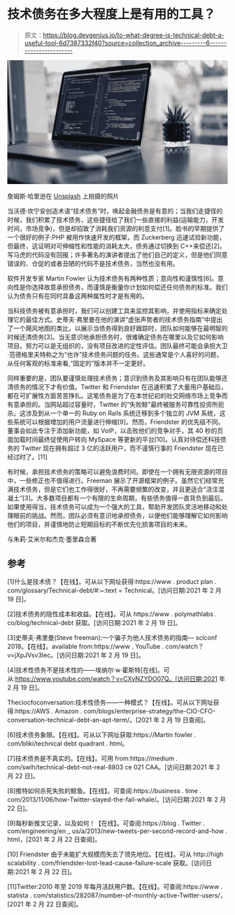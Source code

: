 # 技术债务在多大程度上是有用的工具？

> 原文：<https://blog.devgenius.io/to-what-degree-is-technical-debt-a-useful-tool-6d7387332f40?source=collection_archive---------6----------------------->

![](img/80b5f0ef3e193ee92589bda7f7b51d46.png)

詹姆斯·哈里逊在 [Unsplash](https://unsplash.com?utm_source=medium&utm_medium=referral) 上拍摄的照片

当沃德·坎宁安创造术语“技术债务”时，唤起金融债务是有意的；当我们走捷径的时候，我们积累了技术债务，这些捷径给了我们一些直接的利益(运输能力，开发时间，市场竞争)，但是却招致了消耗我们资源的利息支付[1]。脸书的早期提供了一个很好的例子:PHP 被用作快速开发的框架，而 Zuckerberg 迅速试验新功能，但最终，这证明对可伸缩性和性能的消耗太大，债务通过切换到 C++来偿还[2]。写马虎的代码没有回报；许多著名的演讲者提出了他们自己的定义，但是他们同意错误的、仓促的或者丑陋的代码不是技术债务，当然也没有用。

软件开发专家 Martin Fowler 认为技术债务有两种性质；意向性和谨慎性[6]。意向性是你选择故意承担债务，而谨慎是衡量你计划如何偿还任何债务的标准。我们认为债务只有在同时具备这两种属性时才是有用的。

当科技债务被有意承担时，我们可以创建工具来监控其影响，并使用指标来确定处理它的最佳方式。史蒂夫·弗里曼在他的演讲“虚张声势者的技术债务指南”中提出了一个飓风地图的类比，以展示当债务得到良好跟踪时，团队如何能够在最明智的时候还清债务[3]。当无意识地承担债务时，很难确定债务在哪里以及它如何影响项目。努力可以是无组织的，没有项目改进的定性评估。团队最终可能会承担大卫·范德格里夫特称之为“也许”技术债务问题的任务。这些通常是个人喜好的问题，从任何客观的标准来看,“固定的”版本并不一定更好。

同样重要的是，团队要谨慎处理技术债务；意识到债务及其影响只有在团队能够还清债务的情况下才有价值。Twitter 和 Friendster 在迅速积累了大量用户基础后，都在可扩展性方面苦苦挣扎。这笔债务是为了在本世纪初的社交网络市场上竞争而有意承担的。当网站超过容量时，Twitter 的“失败鲸”最终被服务可靠性投资所扼杀。这涉及到从一个单一的 Ruby on Rails 系统迁移到多个独立的 JVM 系统，这些系统可以根据增加的用户流量进行伸缩[9]。然而，Friendster 的优先级不同。董事会如此专注于添加新功能，如 VoIP，以击败他们的竞争对手，其 40 秒的页面加载时间最终促使用户转向 MySpace 等更新的平台[10]。认真对待偿还科技债务的 Twitter 现在拥有超过 3 亿的活跃用户，而不谨慎行事的 Friendster 现在已经过时了。[11]

有时候，承担技术债务的策略可以避免浪费时间。即使在一个拥有无限资源的项目中，一些修正也不值得进行。Freeman 展示了开源框架的例子。虽然它们经常充满技术债务，但是它们也工作得很好，不再需要频繁的改变，并且更适合“浇注混凝土”[3]。大多数项目都有一个有限的生命周期，有些债务值得一直背负到最后。如果使用得当，技术债务可以成为一个强大的工具，帮助开发团队灵活地移动和处理眼前的挑战。然而，团队必须有意识地承担债务，以便他们能够理解它如何影响他们的项目，并谨慎地防止短期目标的不断优先化损害项目的未来。

与朱莉·艾米尔和杰克·墨里森合著

## 参考

[1]什么是技术债？【在线】。可从以下网址获得:https://www . product plan . com/glossary/Technical-debt/#:~:text = Technical。[访问日期:2021 年 2 月 19 日]。

[2]技术债务的隐性成本和收益。【在线】。可从 https://www . polymathlabs . co/blog/technical-debt 获取。[访问日期:2021 年 2 月 19 日]。

[3]史蒂夫·弗里曼(Steve freeman):一个骗子为他人技术债务的指南— sclconf 2018。【在线】。available from:https://www . YouTube . com/watch？v=jXpJVsv3Iec。[访问日期:2021 年 2 月 19 日]。

[4]技术性债务不是技术性的——埃纳尔·w·霍斯特[在线]。可从:https://www.youtube.com/watch？v=CXyNZYDO07Q。[访问日期:2021 年 2 月 19 日]。

Theciocfoconversation:技术性债务——一种模式？【在线】。可从以下网址获得:https://AWS . Amazon . com/blogs/enterprise-strategy/the-CIO-CFO-conversation-technical-debt-an-apt-term/。[2021 年 2 月 19 日查阅]。

[6]技术债务象限。【在线】。可从以下网址获取:https://Martin fowler . com/bliki/technical debt quadrant . html。

[7]技术债务是不真实的。【在线】。可用 from:https://medium . com/swlh/technical-debt-not-real-8803 ce 021 CAA。[访问日期:2021 年 2 月 22 日]。

[8]推特如何杀死失败的鲸鱼。【在线】。可查阅:https://business . time . com/2013/11/06/how-Twitter-slayed-the-fail-whale/。[访问日期:2021 年 2 月 22 日]。

[9]每秒新推文记录，以及如何！【在线】。可查阅:https://blog . Twitter . com/engineering/en _ us/a/2013/new-tweets-per-second-record-and-how . html，[2021 年 2 月 22 日查阅]。

[10] Friendster 由于未能扩大规模而失去了领先地位。【在线】。可从 http://high scalability . com/friendster-lost-lead-cause-failure-scale 获取。[访问日期:2021 年 2 月 22 日]。

[11]Twitter:2010 年至 2019 年每月活跃用户数。【在线】。可查阅:https://www . statista . com/statistics/282087/number-of-monthly-active-Twitter-users/，[2021 年 2 月 22 日查阅]。